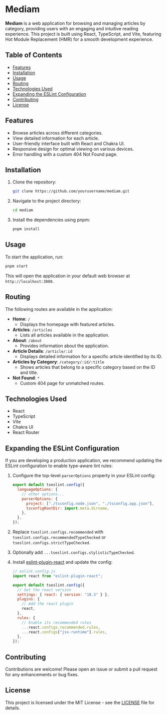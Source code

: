 # Mediam

**Mediam** is a web application for browsing and managing articles by category, providing users with an engaging and intuitive reading experience. This project is built using React, TypeScript, and Vite, featuring Hot Module Replacement (HMR) for a smooth development experience.

## Table of Contents

- [Features](#features)
- [Installation](#installation)
- [Usage](#usage)
- [Routing](#routing)
- [Technologies Used](#technologies-used)
- [Expanding the ESLint Configuration](#expanding-the-eslint-configuration)
- [Contributing](#contributing)
- [License](#license)

## Features

- Browse articles across different categories.
- View detailed information for each article.
- User-friendly interface built with React and Chakra UI.
- Responsive design for optimal viewing on various devices.
- Error handling with a custom 404 Not Found page.

## Installation

1. Clone the repository:
   ```bash
   git clone https://github.com/yourusername/mediam.git
   ```
2. Navigate to the project directory:
   ```bash
   cd mediam
   ```
3. Install the dependencies using pnpm:
   ```bash
   pnpm install
   ```

## Usage

To start the application, run:

```bash
pnpm start
```

This will open the application in your default web browser at `http://localhost:3000`.

## Routing

The following routes are available in the application:

- **Home**: `/`
  - Displays the homepage with featured articles.
- **Articles**: `/articles`
  - Lists all articles available in the application.
- **About**: `/about`
  - Provides information about the application.
- **Article Details**: `/article/:id`
  - Displays detailed information for a specific article identified by its ID.
- **Articles by Category**: `/category/:id/:title`
  - Shows articles that belong to a specific category based on the ID and title.
- **Not Found**: `*`
  - Custom 404 page for unmatched routes.

## Technologies Used

- React
- TypeScript
- Vite
- Chakra UI
- React Router

## Expanding the ESLint Configuration

If you are developing a production application, we recommend updating the ESLint configuration to enable type-aware lint rules:

1. Configure the top-level `parserOptions` property in your ESLint config:

   ```js
   export default tseslint.config({
     languageOptions: {
       // other options...
       parserOptions: {
         project: ["./tsconfig.node.json", "./tsconfig.app.json"],
         tsconfigRootDir: import.meta.dirname,
       },
     },
   });
   ```

2. Replace `tseslint.configs.recommended` with `tseslint.configs.recommendedTypeChecked` or `tseslint.configs.strictTypeChecked`.
3. Optionally add `...tseslint.configs.stylisticTypeChecked`.
4. Install [eslint-plugin-react](https://github.com/jsx-eslint/eslint-plugin-react) and update the config:

   ```js
   // eslint.config.js
   import react from "eslint-plugin-react";

   export default tseslint.config({
     // Set the react version
     settings: { react: { version: "18.3" } },
     plugins: {
       // Add the react plugin
       react,
     },
     rules: {
       // Enable its recommended rules
       ...react.configs.recommended.rules,
       ...react.configs["jsx-runtime"].rules,
     },
   });
   ```

## Contributing

Contributions are welcome! Please open an issue or submit a pull request for any enhancements or bug fixes.

## License

This project is licensed under the MIT License - see the [LICENSE](LICENSE) file for details.
